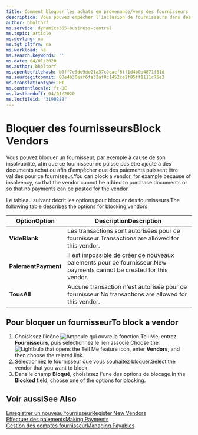 ```yaml
---
title: Comment bloquer les achats en provenance/vers des fournisseurs
description: Vous pouvez empêcher l'inclusion de fournisseurs dans des transactions, ou simplement bloquer de nouveaux paiements qui leur sont destinés.
author: bholtorf
ms.service: dynamics365-business-central
ms.topic: article
ms.devlang: na
ms.tgt_pltfrm: na
ms.workload: na
ms.search.keywords: ''
ms.date: 04/01/2020
ms.author: bholtorf
ms.openlocfilehash: b0ff7e3de9de21a37c0cacf6ff1d4b0a4871f61d
ms.sourcegitcommit: 88e4b30eaf6fa32af0c1452ce2f85ff1111c75e2
ms.translationtype: HT
ms.contentlocale: fr-BE
ms.lasthandoff: 04/01/2020
ms.locfileid: "3190288"
---
```

# <a name="block-vendors"></a><span data-ttu-id="2d4ea-103">Bloquer des fournisseurs</span><span class="sxs-lookup"><span data-stu-id="2d4ea-103">Block Vendors</span></span>
<span data-ttu-id="2d4ea-104">Vous pouvez bloquer un fournisseur, par exemple à cause de son insolvabilité, afin que ce fournisseur ne puisse pas être ajouté à des documents achat ou afin d'empêcher que des paiements puissent être validés pour ce fournisseur.</span><span class="sxs-lookup"><span data-stu-id="2d4ea-104">You can block a vendor, for example because of insolvency, so that the vendor cannot be added to purchase documents or so that no payments can be posted for the vendor.</span></span>

<span data-ttu-id="2d4ea-105">Le tableau suivant décrit les options pour bloquer des fournisseurs.</span><span class="sxs-lookup"><span data-stu-id="2d4ea-105">The following table describes the options for blocking vendors.</span></span>  

|<span data-ttu-id="2d4ea-106">Option</span><span class="sxs-lookup"><span data-stu-id="2d4ea-106">Option</span></span>|<span data-ttu-id="2d4ea-107">Description</span><span class="sxs-lookup"><span data-stu-id="2d4ea-107">Description</span></span>|  
|--------------------|------------|  
|<span data-ttu-id="2d4ea-108">**Vide**</span><span class="sxs-lookup"><span data-stu-id="2d4ea-108">**Blank**</span></span>|<span data-ttu-id="2d4ea-109">Les transactions sont autorisées pour ce fournisseur.</span><span class="sxs-lookup"><span data-stu-id="2d4ea-109">Transactions are allowed for this vendor.</span></span>|
|<span data-ttu-id="2d4ea-110">**Paiement**</span><span class="sxs-lookup"><span data-stu-id="2d4ea-110">**Payment**</span></span>|<span data-ttu-id="2d4ea-111">Il est impossible de créer de nouveaux paiements pour ce fournisseur.</span><span class="sxs-lookup"><span data-stu-id="2d4ea-111">New payments cannot be created for this vendor.</span></span>|  
|<span data-ttu-id="2d4ea-112">**Tous**</span><span class="sxs-lookup"><span data-stu-id="2d4ea-112">**All**</span></span>|<span data-ttu-id="2d4ea-113">Aucune transaction n'est autorisée pour ce fournisseur.</span><span class="sxs-lookup"><span data-stu-id="2d4ea-113">No transactions are allowed for this vendor.</span></span>|  

## <a name="to-block-a-vendor"></a><span data-ttu-id="2d4ea-114">Pour bloquer un fournisseur</span><span class="sxs-lookup"><span data-stu-id="2d4ea-114">To block a vendor</span></span>  
1. <span data-ttu-id="2d4ea-115">Choisissez l'icône ![Ampoule qui ouvre la fonction Tell Me](media/ui-search/search_small.png "Dites-moi ce que vous voulez faire"), entrez **Fournisseurs**, puis sélectionnez le lien associé.</span><span class="sxs-lookup"><span data-stu-id="2d4ea-115">Choose the ![Lightbulb that opens the Tell Me feature](media/ui-search/search_small.png "Tell me what you want to do") icon, enter **Vendors**, and then choose the related link.</span></span>
2. <span data-ttu-id="2d4ea-116">Sélectionnez le fournisseur que vous souhaitez bloquer.</span><span class="sxs-lookup"><span data-stu-id="2d4ea-116">Select the vendor that you want to block.</span></span>
3. <span data-ttu-id="2d4ea-117">Dans le champ **Bloqué**, choisissez l'une des options de blocage.</span><span class="sxs-lookup"><span data-stu-id="2d4ea-117">In the **Blocked** field, choose one of the options for blocking.</span></span>

## <a name="see-also"></a><span data-ttu-id="2d4ea-118">Voir aussi</span><span class="sxs-lookup"><span data-stu-id="2d4ea-118">See Also</span></span>  
[<span data-ttu-id="2d4ea-119">Enregistrer un nouveau fournisseur</span><span class="sxs-lookup"><span data-stu-id="2d4ea-119">Register New Vendors</span></span>](purchasing-how-register-new-vendors.md)  
[<span data-ttu-id="2d4ea-120">Effectuer des paiements</span><span class="sxs-lookup"><span data-stu-id="2d4ea-120">Making Payments</span></span>](payables-make-payments.md)  
[<span data-ttu-id="2d4ea-121">Gestion des comptes fournisseur</span><span class="sxs-lookup"><span data-stu-id="2d4ea-121">Managing Payables</span></span>](payables-manage-payables.md)
